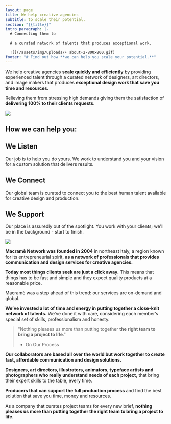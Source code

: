 ```yaml
---
layout: page
title: We help creative agencies
subtitle: to scale their potential.
section: "{{title}}"
intro_paragraph: |-
  # Connecting them to

  # a curated network of talents that produces exceptional work.

  ![](/assets/img/uploads/• about-2-800x800.gif)
footer: "# Find out how **we can help you scale your potential.**"
---
```

We help creative agencies **scale quickly and efficiently** by providing experienced talent through a curated network of designers, art directors, and image makers that produces **exceptional design work that save you time and resources.**

Relieving them from stressing high demands giving them the satisfaction of **delivering 100% to their clients requests.**

![](/assets/img/uploads/• about-3-800x800.gif)

## How we can help you:

## **We Listen**
Our job is to help you do yours. We work to understand you and your vision for a custom solution that delivers results.

## **We Connect**
Our global team is curated to connect you to the best human talent available for creative design and production.

## **We Support**
Our place is assuredly out of the spotlight. You work with your clients; we'll be in the background - start to finish.

![](/assets/img/uploads/• about-800x800.gif)

**Macramè Network was founded in 2004** in northeast Italy, a region known for its entrepreneurial spirit, **as a network of professionals that provides communication and design services for creative agencies.**

**Today most things clients seek are just a click away.** This means that things has to be fast and simple and they expect quality products at a reasonable price.

Macramè was a step ahead of this trend: our services are on-demand and global.

**We’ve invested a lot of time and energy in putting together a close-knit network of talents.** We’ve done it with care, considering each member’s special set of skills, professionalism and honesty. 

> "Nothing pleases us more than putting together **the right team to bring a project to life**."
>
> * On Our Process

**Our collaborators are based all over the world but work together to create fast, affordable communication and design solutions.**

**Designers, art directors, illustrators, animators, typeface artists and photographers who really understand needs of each project,** that bring their expert skills to the table, every time.

**Producers that can support the full production process** and find the best solution that save you time, money and resources.

As a company that curates project teams for every new brief, **nothing pleases us more than putting together the right team to bring a project to life.**

